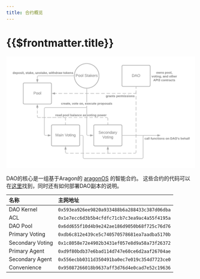 ```yaml
---
title: 合约概览
---
```


# {{$frontmatter.title}}

<p align="center">
  <img src="../figures/dao-contract-structure.png" width="700" />
</p>

DAO的核心是一组基于Aragon的 [aragonOS](https://github.com/aragon/aragonOS) 的智能合约。 这些合约的代码可以在[这里](https://github.com/api3dao/api3-dao/)找到，同时还有如何部署DAO副本的说明。

| 名称               | 主网地址                                         |
|:---------------- |:-------------------------------------------- |
| DAO Kernel       | `0x593ea926ee9820a933488b6a288433c387d06dba` |
| ACL              | `0x1e7ecc6d3b5b4cfdfc71cb7c3ea9ac4a55f4195a` |
| DAO Pool         | `0x6dd655f10d4b9e242ae186d9050b68f725c76d76` |
| Primary Voting   | `0xdb6c812e439ce5c740570578681ea7aadba5170b` |
| Secondary Voting | `0x1c8058e72e4902b3431ef057e8d9a58a73f26372` |
| Primary Agent    | `0xd9f80bdb37e6bad114d747e60ce6d2aaf26704ae` |
| Secondary Agent  | `0x556ecbb0311d350491ba0ec7e019c354d7723ce0` |
| Convenience      | `0x95087266018b9637aff3d76d4e0cad7e52c19636` |

<!-- Add mainnet addresses to this list -->
<!-- Add the main DAO contract to this list -->
